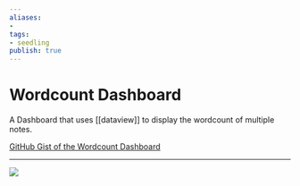 ```yaml
---
aliases: 
- 
tags:
- seedling
publish: true
---
```


# Wordcount Dashboard

A Dashboard that uses [[dataview]] to display the wordcount of multiple notes.

[GitHub Gist of the Wordcount Dashboard](https://gist.github.com/chrisgrieser/ac16a80cdd9e8e0e84606cc24e35ad99#file-word-count-dashboard-md)

---

![](https://user-images.githubusercontent.com/73286100/134819246-663fb637-138c-45db-b1c9-5fe681010213.png)
